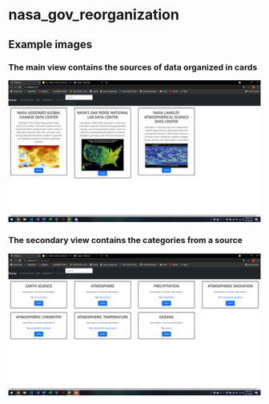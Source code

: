 # nasa_gov_reorganization

## Example images
### The main view contains the sources of data organized in cards
![image](examples/s1.png)
### The secondary view contains the categories from a source
![image](examples/s2.png)
